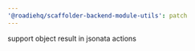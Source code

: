 ```yaml
---
'@roadiehq/scaffolder-backend-module-utils': patch
---
```


support object result in jsonata actions

